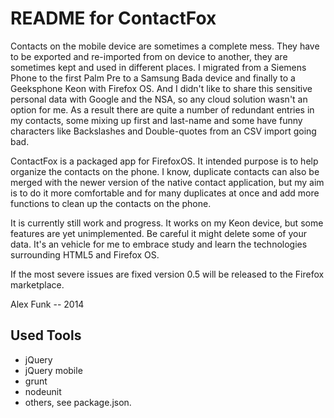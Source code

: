 # README for ContactFox 
Contacts on the mobile device are sometimes a complete mess. They have to be exported and re-imported from on device to another, they are sometimes kept and used in different places. I migrated from a Siemens Phone to the first Palm Pre to a Samsung Bada device and finally to a Geeksphone Keon with Firefox OS. And I didn't like to share this sensitive personal data with Google and the NSA, so any cloud solution wasn't an option for me. As a result there are quite a number of redundant entries in my contacts, some mixing up first and last-name and some have funny characters like Backslashes and Double-quotes from an CSV import going bad. 

ContactFox is a packaged app for FirefoxOS. It intended purpose is to help organize the contacts on the phone. I know, duplicate contacts can also be merged with the newer version of the native contact application, but my aim is to do it more comfortable and for many duplicates at once and add more functions to clean up the contacts on the phone. 

It is currently still work and progress. It works on my Keon device, but some features are yet unimplemented. Be careful it might delete some of your data. It's an vehicle for me to embrace  study and learn the technologies surrounding HTML5 and Firefox OS. 

If the most severe issues are fixed version 0.5 will be released to the Firefox marketplace.

Alex Funk -- 2014

## Used Tools

* jQuery
* jQuery mobile
* grunt
* nodeunit
* others, see package.json.
